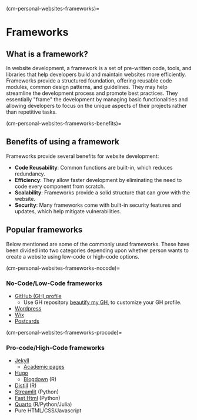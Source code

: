 (cm-personal-websites-frameworks)=
# Frameworks

## What is a framework?

In website development, a framework is a set of pre-written code, tools, and
libraries that help developers build and maintain websites more efficiently.
Frameworks provide a structured foundation, offering reusable code modules,
common design patterns, and guidelines. They may help streamline the development
process and promote best practices. They essentially "frame" the development by
managing basic functionalities and allowing developers to focus on the unique
aspects of their projects rather than repetitive tasks.

(cm-personal-websites-frameworks-benefits)=
## Benefits of using a framework

Frameworks provide several benefits for website development:

* **Code Reusability**: Common functions are built-in, which
reduces redundancy.
* **Efficiency**: They allow faster development by eliminating the need
to code every component from scratch.
* **Scalability**: Frameworks provide a solid structure that can grow with the
website.
* **Security**: Many frameworks come with built-in security features and
updates, which help mitigate vulnerabilities.

## Popular frameworks

Below mentioned are some of the commonly used frameworks. These have been
divided into two categories depending upon whether person wants to create a
website using low-code or high-code options.

(cm-personal-websites-frameworks-nocode)=
### No-Code/Low-Code frameworks

* [GitHub (GH) profile](https://docs.github.com/en/account-and-profile/setting-up-and-managing-your-github-profile/customizing-your-profile/about-your-profile)
  * Use GH repository [beautify my GH](<https://github.com/rzashakeri/beautify-github-profile>), to customize your GH profile.
* [Wordpress](https://wordpress.com/support/five-step-website-setup/)
* [Wix](https://www.wix.com/)
* [Postcards](https://github.com/seankross/postcards)

(cm-personal-websites-frameworks-procode)=
### Pro-code/High-Code frameworks

* [Jekyll](https://jekyllrb.com/)
  * [Academic pages](https://github.com/academicpages/academicpages.github.io)
* [Hugo](https://gohugo.io/)
  * [Blogdown](https://bookdown.org/yihui/blogdown/) (R)
* [Distill](https://rstudio.github.io/distill/) (R)
* [Streamlit](https://streamlit.io/) (Python)
* [Fast Html](https://fastht.ml/) (Python)
* [Quarto](https://quarto.org/docs/gallery/#websites) (R/Python/Julia)
* Pure HTML/CSS/Javascript 
